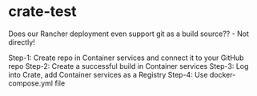 # crate-test
Does our Rancher deployment even support git as a build source?? - Not directly!

Step-1: Create repo in Container services and connect it to your GitHub repo
Step-2: Create a successful build in Container services
Step-3: Log into Crate, add Container services as a Registry
Step-4: Use docker-compose.yml file


